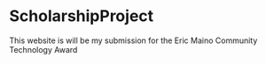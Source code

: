 # ScholarshipProject
This website is will be my submission for the Eric Maino Community Technology Award
